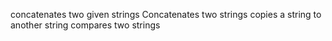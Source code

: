 concatenates two given strings
Concatenates two strings
copies a string to another string
compares two strings
